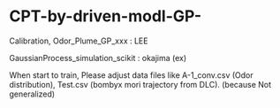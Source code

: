 # CPT-by-driven-modl-GP-

Calibration, Odor_Plume_GP_xxx : LEE

GaussianProcess_simulation_scikit : okajima (ex)

When start to train, Please adjust data files like A-1_conv.csv (Odor distribution), Test.csv (bombyx mori trajectory from DLC). (because Not generalized)
